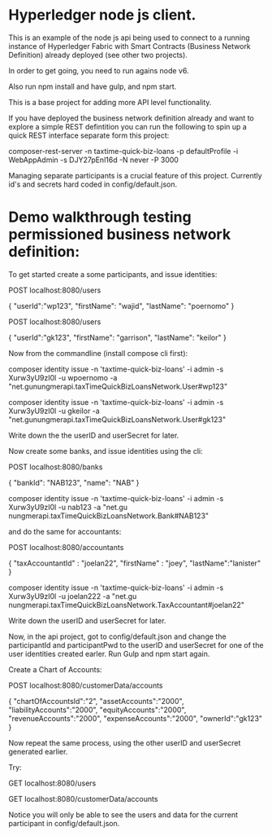 # Hyperledger node js client.

This is an example of the node js api being used to connect to a running instance of Hyperledger Fabric with Smart Contracts (Business Network Definition) already deployed (see other two projects).

In order to get going, you need to run agains node v6.

Also run npm install and have gulp, and npm start.

This is a base project for adding more API level functionality.

If you have deployed the business network definition already and want to explore a simple REST defintition you can run the following to spin up a quick REST interface separate form this project:

composer-rest-server -n taxtime-quick-biz-loans -p defaultProfile -i WebAppAdmin -s DJY27pEnl16d -N never -P 3000

Managing separate participants is a crucial feature of this project. Currently id's and secrets hard coded in config/default.json. 


# Demo walkthrough testing permissioned business network definition:

To get started create a some participants, and issue identities:

POST localhost:8080/users

{
	"userId":"wp123",
    "firstName": "wajid",
    "lastName": "poernomo"
}

POST localhost:8080/users

{
	"userId":"gk123",
    "firstName": "garrison",
    "lastName": "keilor"
}

Now from the commandline (install compose cli first):

composer identity issue -n 'taxtime-quick-biz-loans' -i admin -s Xurw3yU9zI0l -u wpoernomo -a "net.gunungmerapi.taxTimeQuickBizLoansNetwork.User#wp123"

composer identity issue -n 'taxtime-quick-biz-loans' -i admin -s Xurw3yU9zI0l -u gkeilor -a "net.gunungmerapi.taxTimeQuickBizLoansNetwork.User#gk123"

Write down the the userID and userSecret for later.


Now create some banks, and issue identities using the cli:

POST localhost:8080/banks

{
	"bankId": "NAB123",
	"name": "NAB"
}

composer identity issue -n 'taxtime-quick-biz-loans' -i admin -s Xurw3yU9zI0l -u nab123 -a "net.gu
nungmerapi.taxTimeQuickBizLoansNetwork.Bank#NAB123"

and do the same for accountants:

POST localhost:8080/accountants

{
	"taxAccountantId" : "joelan22",
	"firstName" : "joey",
	"lastName":"lanister"
}

composer identity issue -n 'taxtime-quick-biz-loans' -i admin -s Xurw3yU9zI0l -u joelan222 -a "net.gu
nungmerapi.taxTimeQuickBizLoansNetwork.TaxAccountant#joelan22"

Write down the userID and userSecret for later.

Now, in the api project, got to config/default.json and change the participantId and participantPwd to the userID and userSecret for one of the user identities created earler. Run Gulp and npm start again.

Create a Chart of Accounts:

POST localhost:8080/customerData/accounts

{
	"chartOfAccountsId":"2", 
    "assetAccounts":"2000",  
    "liabilityAccounts":"2000",
    "equityAccounts":"2000",
    "revenueAccounts":"2000",
    "expenseAccounts":"2000",
    "ownerId":"gk123"
}

Now repeat the same process, using the other userID and userSecret generated earlier.

Try:

GET localhost:8080/users

GET localhost:8080/customerData/accounts

Notice you will only be able to see the users and data for the current participant in config/default.json.
